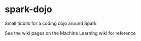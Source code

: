 # spark-dojo
Small tidbits for a coding dojo around Spark

See the wiki pages on the Machine Learning wiki for reference
